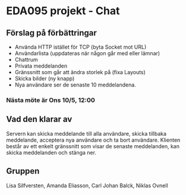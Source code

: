 # EDA095 projekt - Chat

## Förslag på förbättringar
 - Använda HTTP istället för TCP (byta Socket mot URL)
 - Användarlista (uppdateras när någon går med eller lämnar)
 - Chattrum
 - Privata meddelanden
 - Gränssnitt som går att ändra storlek på (fixa Layouts)
 - Skicka bilder (ny knapp)
 - Nya användare ser de senaste 10 meddelandena.
 
### Nästa möte är Ons 10/5, 12:00

## Vad den klarar av
Servern kan skicka meddelande till alla användare, skicka tillbaka meddelande, acceptera nya användare och ta bort användare.
Klienten består av ett enkelt gränssnitt som visar de senaste meddelanden, kan skicka meddelanden och stänga ner.

## Gruppen
Lisa Silfversten, Amanda Eliasson, Carl Johan Balck, Niklas Ovnell

